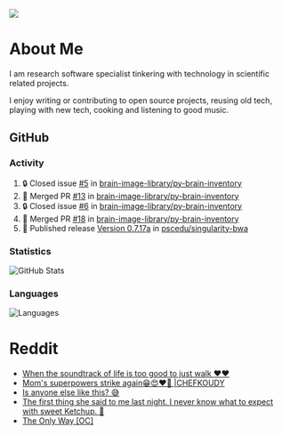 ![](https://komarev.com/ghpvc/?username=icaoberg)

# About Me
I am research software specialist tinkering with technology in scientific related projects.

I enjoy writing or contributing to open source projects, reusing old tech, playing with new tech, cooking and listening to good music.

## GitHub
### Activity
<!--START_SECTION:activity-->
1. 🔒 Closed issue [#5](https://github.com/brain-image-library/py-brain-inventory/issues/5) in [brain-image-library/py-brain-inventory](https://github.com/brain-image-library/py-brain-inventory)
2. 🎉 Merged PR [#13](https://github.com/brain-image-library/py-brain-inventory/pull/13) in [brain-image-library/py-brain-inventory](https://github.com/brain-image-library/py-brain-inventory)
3. 🔒 Closed issue [#6](https://github.com/brain-image-library/py-brain-inventory/issues/6) in [brain-image-library/py-brain-inventory](https://github.com/brain-image-library/py-brain-inventory)
4. 🎉 Merged PR [#18](https://github.com/brain-image-library/py-brain-inventory/pull/18) in [brain-image-library/py-brain-inventory](https://github.com/brain-image-library/py-brain-inventory)
5. 🚀 Published release [Version 0.7.17a](https://github.com/pscedu/singularity-bwa/releases/tag/v0.7.17a) in [pscedu/singularity-bwa](https://github.com/pscedu/singularity-bwa)
<!--END_SECTION:activity-->

### Statistics
![GitHub Stats](https://github-readme-stats.vercel.app/api?username=icaoberg&count_private=true&show_icons=true)

### Languages
![Languages](https://github-readme-stats.vercel.app/api/top-langs/?username=icaoberg&show_icons=true&langs_count=10&hide=HTML,CSS,M)

# Reddit
<!-- BLOG-POST-LIST:START -->
- [When the soundtrack of life is too good to just walk ❤️❤️](https://www.reddit.com/r/u_icaoberg/comments/wp4k9l/when_the_soundtrack_of_life_is_too_good_to_just/)
- [Mom&#39;s superpowers strike again😁😍♥️🙏 |CHEFKOUDY](https://www.reddit.com/r/u_icaoberg/comments/wmxngf/moms_superpowers_strike_again_chefkoudy/)
- [Is anyone else like this? 😅](https://www.reddit.com/r/u_icaoberg/comments/wkq82y/is_anyone_else_like_this/)
- [The first thing she said to me last night. I never know what to expect with sweet Ketchup. 🤣](https://www.reddit.com/r/u_icaoberg/comments/ty1h5z/the_first_thing_she_said_to_me_last_night_i_never/)
- [The Only Way [OC]](https://www.reddit.com/r/u_icaoberg/comments/ty1cfr/the_only_way_oc/)
<!-- BLOG-POST-LIST:END -->

